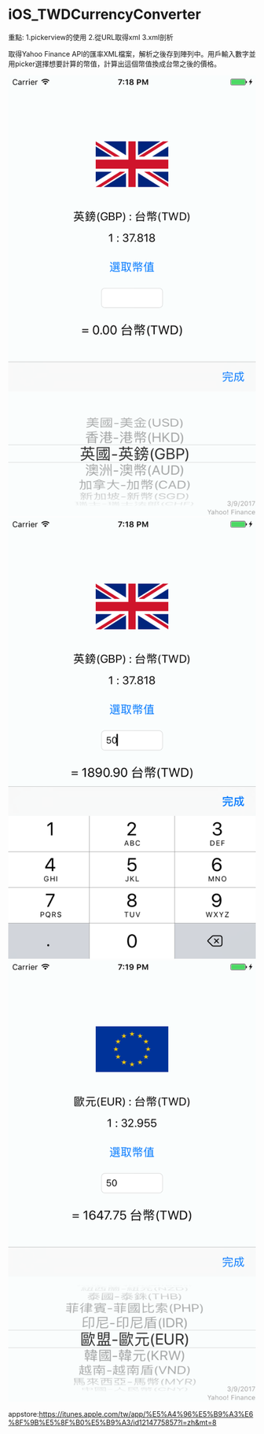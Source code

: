# iOS_TWDCurrencyConverter

重點: 
1.pickerview的使用 
2.從URL取得xml
3.xml剖析

取得Yahoo Finance API的匯率XML檔案，解析之後存到陣列中。用戶輸入數字並用picker選擇想要計算的幣值，計算出這個幣值換成台幣之後的價格。

![image](https://github.com/yaojordan/iOS_TWDCurrencyConverter/blob/master/runImg/Simulator%20Screen%20Shot%202017年3月10日%20下午7.18.41.png)
![image](https://github.com/yaojordan/iOS_TWDCurrencyConverter/blob/master/runImg/Simulator%20Screen%20Shot%202017年3月10日%20下午7.18.59.png)
![image](https://github.com/yaojordan/iOS_TWDCurrencyConverter/blob/master/runImg/Simulator%20Screen%20Shot%202017年3月10日%20下午7.19.17.png)

appstore:https://itunes.apple.com/tw/app/%E5%A4%96%E5%B9%A3%E6%8F%9B%E5%8F%B0%E5%B9%A3/id1214775857?l=zh&mt=8
